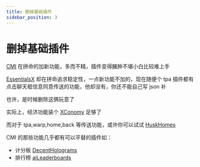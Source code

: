 ```yaml
---
title: 删掉基础插件
sidebar_position: 3
---
```


# 删掉基础插件

[CMI](CMI/Outline.md) 在拼命的加新功能，多而不精，插件变得臃肿不堪小白比较难上手

[EssentialsX](EssentialsX/Outline.md) 却在拼命追求稳定性，一点新功能不加的，现在随便个 tpa 插件都有点击聊天框信息同意传送的功能，他却没有，你还不能自己写 json 补

也许，是时候删除这俩玩意了

实际上，经济功能装个 [XConomy](../../Front-Plugin/XConomy.md) 足够了

而对于 tpa,warp,home,back 等传送功能，或许你可以试试 [HuskHomes](https://www.spigotmc.org/resources/.83767/)

CMI 的那些功能几乎都有可以平替的插件如：

- 计分板 [DecentHolograms](../../other/Holograms/DecentHolograms.md)
- 排行榜 [ajLeaderboards](https://www.spigotmc.org/resources/.85548/)
